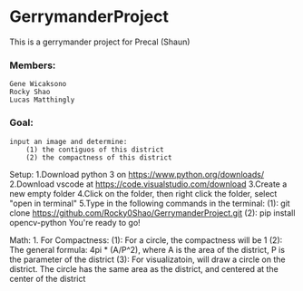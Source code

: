 # GerrymanderProject
This is a gerrymander project for Precal (Shaun)

### Members:
    Gene Wicaksono
    Rocky Shao
    Lucas Matthingly

### Goal:
    input an image and determine:
        (1) the contiguos of this district
        (2) the compactness of this district
    
Setup:
    1.Download python 3 on https://www.python.org/downloads/
    2.Download vscode at https://code.visualstudio.com/download
    3.Create a new empty folder
    4.Click on the folder, then right click the folder, select "open in terminal"
    5.Type in the following commands in the terminal:
            (1):    git clone https://github.com/Rocky0Shao/GerrymanderProject.git
            (2):    pip install opencv-python
    You're ready to go!

Math:
    1. For Compactness:
        (1): For a circle, the compactness will be 1
        (2): The general formula: 4pi * (A/P^2), where A is the area of the district, P is the parameter of the district
        (3): For visualizatoin, will draw a circle on the district. 
             The circle has the same area as the district, and centered at the center of the district
    
             

